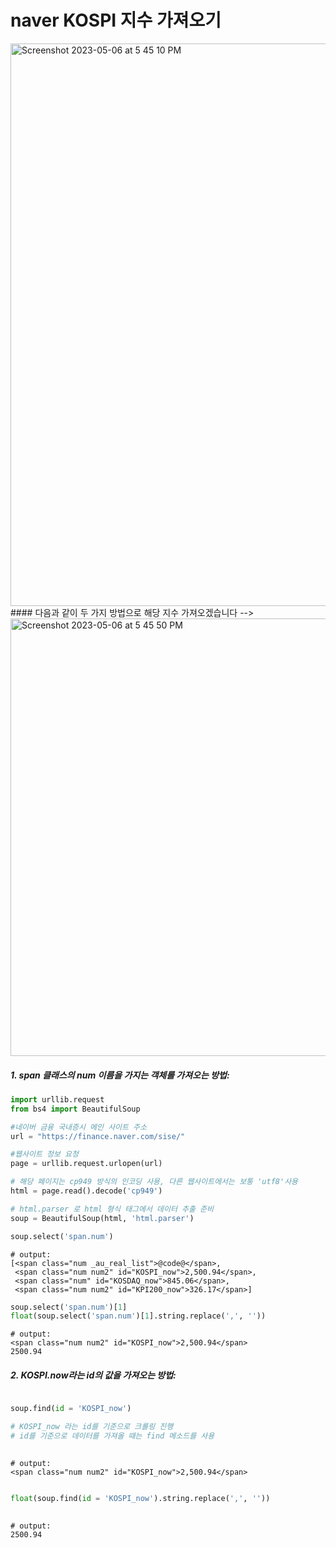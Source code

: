 # naver KOSPI 지수 가져오기
<img width="900" alt="Screenshot 2023-05-06 at 5 45 10 PM" src="https://user-images.githubusercontent.com/83897840/236613672-053cdb81-7b1a-439a-b78a-a65c022997f2.png">
#### 다음과 같이 두 가지 방법으로 해당 지수 가져오겠습니다 -->
<img width="700" alt="Screenshot 2023-05-06 at 5 45 50 PM" src="https://user-images.githubusercontent.com/83897840/236613716-b6f84de3-9bce-47d7-a2c5-dd4e985c6daf.png">

##### 1. span 클래스의 num 이름을 가지는 객체를 가져오는 방법:
```` python
import urllib.request
from bs4 import BeautifulSoup

#네이버 금융 국내증시 메인 사이트 주소
url = "https://finance.naver.com/sise/"

#웹사이트 정보 요청
page = urllib.request.urlopen(url)

# 해당 페이지는 cp949 방식의 인코딩 사용, 다른 웹사이트에서는 보통 'utf8'사용
html = page.read().decode('cp949')

# html.parser 로 html 형식 태그에서 데이터 추출 준비
soup = BeautifulSoup(html, 'html.parser') 

soup.select('span.num')
````

````
# output:
[<span class="num _au_real_list">@code@</span>,
 <span class="num num2" id="KOSPI_now">2,500.94</span>,
 <span class="num" id="KOSDAQ_now">845.06</span>,
 <span class="num num2" id="KPI200_now">326.17</span>]
 ````
 ```` python
 soup.select('span.num')[1]
 float(soup.select('span.num')[1].string.replace(',', ''))
  ````
 
````
# output:
<span class="num num2" id="KOSPI_now">2,500.94</span>
2500.94
````

##### 2. KOSPI.now라는 id의 값을 가져오는 방법:
```` python  

soup.find(id = 'KOSPI_now')

# KOSPI_now 라는 id를 기준으로 크롤링 진행
# id를 기준으로 데이터를 가져올 때는 find 메소드를 사용
 
````
 
````
# output:
<span class="num num2" id="KOSPI_now">2,500.94</span>
````
```` python  

float(soup.find(id = 'KOSPI_now').string.replace(',', ''))
 
````
 
````
# output:
2500.94
````





